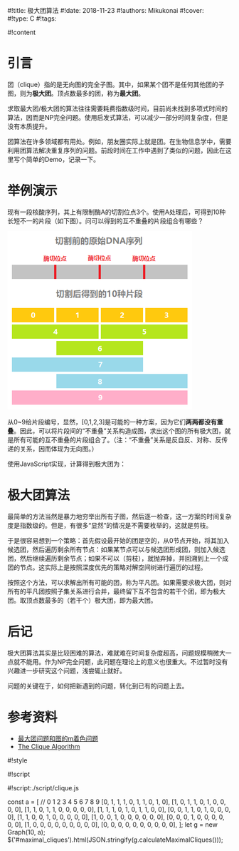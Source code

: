 #!title:    极大团算法
#!date:     2018-11-23
#!authors:  Mikukonai
#!cover:    
#!type:     C
#!tags:     

#!content

# 引言

团（clique）指的是无向图的完全子图。其中，如果某个团不是任何其他团的子图，则为**极大团**。顶点数最多的团，称为**最大团**。

求取最大团/极大团的算法往往需要耗费指数级时间，目前尚未找到多项式时间的算法，因而是NP完全问题。使用启发式算法，可以减少一部分时间复杂度，但是没有本质提升。

团算法在许多领域都有用处。例如，朋友圈实际上就是团。在生物信息学中，需要利用团算法解决重复序列的问题。前段时间在工作中遇到了类似的问题，因此在这里写个简单的Demo，记录一下。

# 举例演示

现有一段核酸序列，其上有限制酶A的切割位点3个。使用A处理后，可得到10种长短不一的片段（如下图）。问可以得到的互不重叠的片段组合有哪些？

![ ](./image/wiki/C/dna-cut.png)

从0~9给片段编号，显然，[0,1,2,3]是可能的一种方案，因为它们**两两都没有重叠**。因此，可以将片段间的“不重叠”关系构造成图，求出这个图的所有极大团，就是所有可能的互不重叠的片段组合了。（注：“不重叠”关系是反自反、对称、反传递的关系，因而体现为无向图。）

使用JavaScript实现，计算得到极大团为：<span id="maximal_cliques"></span>

# 极大团算法

最简单的方法当然是暴力地穷举出所有子图，然后逐一检查，这一方案的时间复杂度是指数级的。但是，有很多“显然”的情况是不需要枚举的，这就是剪枝。

于是很容易想到一个策略：首先假设最开始的团是空的，从0节点开始，将其加入候选团，然后遍历剩余所有节点：如果某节点可以与候选团形成团，则加入候选团，然后继续遍历剩余节点；如果不可以（剪枝），就抛弃掉，并回溯到上一个成团的节点。这实际上是按照深度优先的策略对解空间树进行遍历的过程。

按照这个方法，可以求解出所有可能的团，称为平凡团。如果需要求极大团，则对所有的平凡团按照子集关系进行合并，最终留下互不包含的若干个团，即为极大团。取顶点数最多的（若干个）极大团，即为最大团。

# 后记

极大团算法其实是比较困难的算法，难就难在时间复杂度超高，问题规模稍微大一点就不能用。作为NP完全问题，此问题在理论上的意义也很重大。不过暂时没有兴趣进一步研究这个问题，浅尝辄止就好。

问题的关键在于，如何把新遇到的问题，转化到已有的问题上去。

# 参考资料

+ [最大团问题和图的m着色问题](https://blog.csdn.net/liufeng_king/article/details/8781554)
+ [The Clique Algorithm](http://www.dharwadker.org/clique/)

#!style

#!script

#!script:./script/clique.js

const a = [
//   0  1  2  3  4  5  6  7  8  9
    [0, 1, 1, 1, 0, 1, 1, 0, 1, 0],
    [1, 0, 1, 1, 0, 1, 0, 0, 0, 0],
    [1, 1, 0, 1, 1, 0, 0, 0, 0, 0],
    [1, 1, 1, 0, 1, 0, 1, 1, 0, 0],
    [0, 0, 1, 1, 0, 1, 0, 0, 0, 0],
    [1, 1, 0, 0, 1, 0, 0, 0, 0, 0],
    [1, 0, 0, 1, 0, 0, 0, 0, 0, 0],
    [0, 0, 0, 1, 0, 0, 0, 0, 0, 0],
    [1, 0, 0, 0, 0, 0, 0, 0, 0, 0],
    [0, 0, 0, 0, 0, 0, 0, 0, 0, 0],
];
let g = new Graph(10, a);
$('#maximal_cliques').html(JSON.stringify(g.calculateMaximalCliques()));

